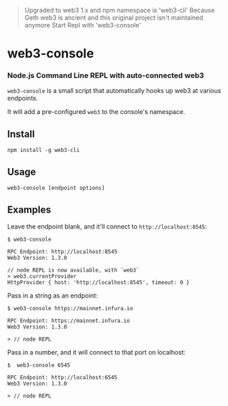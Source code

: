 > Upgraded to web3 1.x and npm namespace is 'web3-cli'
> Because Geth web3 is ancient and this original project isn't maintained anymore
> Start Repl with 'web3-console'

# web3-console

### Node.js Command Line REPL with auto-connected web3

`web3-console` is a small script that automatically hooks up web3 at various endpoints.

It will add a pre-configured `web3` to the console's namespace.

## Install

```
npm install -g web3-cli
```

## Usage

```
web3-console [endpoint options]
```

## Examples

Leave the endpoint blank, and it'll connect to `http://localhost:8545`:

```
$ web3-console

RPC Endpoint: http://localhost:8545
Web3 Version: 1.3.0

// node REPL is now available, with `web3`
> web3.currentProvider
HttpProvider { host: 'http://localhost:8545', timeout: 0 }
```

Pass in a string as an endpoint:

```
$ web3-console https://mainnet.infura.io

RPC Endpoint: https://mainnet.infura.io
Web3 Version: 1.3.0

> // node REPL
```

Pass in a number, and it will connect to that port on localhost:

```
$  web3-console 6545

RPC Endpoint: http://localhost:6545
Web3 Version: 1.3.0

> // node REPL
```
